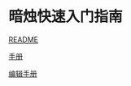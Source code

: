 # 暗烛快速入门指南

[README](https://github.com/errrr-er/alll/tree/main)

[手册](https://github.com/errrr-er/Candela_QSG)

[编辑手册](https://stackblitz.com/~/github.com/errrr-er/Candela_QSG)
